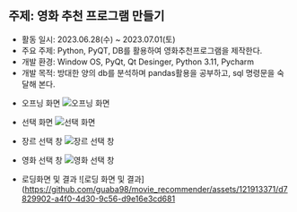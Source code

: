 ## 주제: 영화 추천 프로그램 만들기
+ 활동 일시: 2023.06.28(수) ~ 2023.07.01(토)
+ 주요 주제: Python, PyQT, DB를 활용하여 영화추천프로그램을 제작한다.
+ 개발 환경: Window OS, PyQt, Qt Desinger, Python 3.11, Pycharm
+ 개발 목적: 방대한 양의 db를 분석하며 pandas활용을 공부하고, sql 명령문을 숙달해 본다.

- 오프닝 화면
![오프닝 화면](https://github.com/guaba98/movie_recommender/assets/121913371/45107194-2989-4a94-b351-4a4865cb80f4)

- 선택 화면
![선택 화면](https://github.com/guaba98/movie_recommender/assets/121913371/e7fd5b9e-5699-43bb-8f75-3cc8e445d31f)

- 장르 선택 창
![장르 선택 창](https://github.com/guaba98/movie_recommender/assets/121913371/62dd387d-b4cb-48d2-929e-35cd874fd979)
- 영화 선택 창
![영화 선택 창](https://github.com/guaba98/movie_recommender/assets/121913371/bf2728cc-bf81-4991-ac63-3f8707ae9090)

- 로딩화면 및 결과
![로딩 화면 및 결과](https://github.com/guaba98/movie_recommender/assets/121913371/d7829902-a4f0-4d30-9c56-d9e16e3cd681
